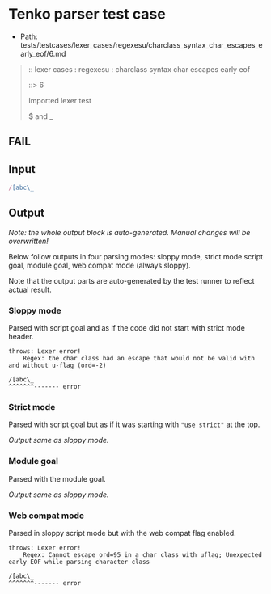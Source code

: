 # Tenko parser test case

- Path: tests/testcases/lexer_cases/regexesu/charclass_syntax_char_escapes_early_eof/6.md

> :: lexer cases : regexesu : charclass syntax char escapes early eof
>
> ::> 6
>
> Imported lexer test
>
> $ and _

## FAIL

## Input

`````js
/[abc\_
`````

## Output

_Note: the whole output block is auto-generated. Manual changes will be overwritten!_

Below follow outputs in four parsing modes: sloppy mode, strict mode script goal, module goal, web compat mode (always sloppy).

Note that the output parts are auto-generated by the test runner to reflect actual result.

### Sloppy mode

Parsed with script goal and as if the code did not start with strict mode header.

`````
throws: Lexer error!
    Regex: the char class had an escape that would not be valid with and without u-flag (ord=-2)

/[abc\_
^^^^^^^------- error
`````

### Strict mode

Parsed with script goal but as if it was starting with `"use strict"` at the top.

_Output same as sloppy mode._

### Module goal

Parsed with the module goal.

_Output same as sloppy mode._

### Web compat mode

Parsed in sloppy script mode but with the web compat flag enabled.

`````
throws: Lexer error!
    Regex: Cannot escape ord=95 in a char class with uflag; Unexpected early EOF while parsing character class

/[abc\_
^^^^^^^------- error
`````

